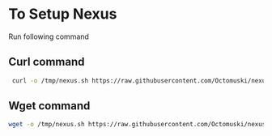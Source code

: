 # To Setup Nexus

Run following command


## Curl command
```bash
 curl -o /tmp/nexus.sh https://raw.githubusercontent.com/Octomuski/nexus-setup/refs/heads/main/nexus.sh | sudo chmod +x /tmp/nexus.sh | bash /tmp/nexus.sh

```



## Wget command
```bash
wget -o /tmp/nexus.sh https://raw.githubusercontent.com/Octomuski/nexus-setup/refs/heads/main/nexus.sh | sudo chmod +x /tmp/nexus.sh | bash /tmp/nexus.sh
```
